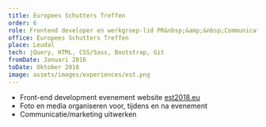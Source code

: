 ```yaml
---
title: Europees Schutters Treffen
order: 6
role: Frontend developer en werkgroep-lid PR&nbsp;&amp;&nbsp;Communicatie
office: Europees Schutters Treffen
place: Leudal
tech: jQuery, HTML, CSS/Sass, Bootstrap, Git
fromDate: Januari 2016
toDate: Oktober 2018
image: assets/images/experiences/est.png
---
```


- Front-end development evenement website [est2018.eu](http://www.est2018.nl/)
- Foto en media organiseren voor, tijdens en na evenement
- Communicatie/marketing uitwerken